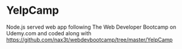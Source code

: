 # YelpCamp
Node.js served web app following 
The Web Developer Bootcamp on Udemy.com
and coded along with
https://github.com/nax3t/webdevbootcamp/tree/master/YelpCamp

